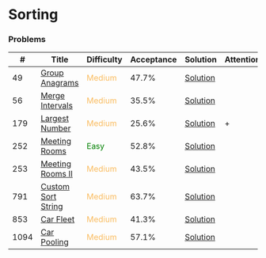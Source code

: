 Sorting
===

### Problems
| #   | Title    |   Difficulty | Acceptance |Solution  | Attention |
| --- | --- | --- | --- | --- | --- |
| 49 | [Group Anagrams](https://leetcode.com/problems/group-anagrams/) | <span style="color:#FABC60">Medium</span> | 47.7% |[Solution](../problems/49.md)| |
| 56 | [Merge Intervals](https://leetcode.com/problems/merge-intervals/) | <span style="color:#FABC60">Medium</span> | 35.5% |[Solution](../problems/56.md)| |
| 179  | [Largest Number](https://leetcode.com/problems/largest-number/) | <span style="color:#FABC60">Medium</span> | 25.6% |[Solution](../problems/179.md)| + |
| 252 | [Meeting Rooms](https://leetcode.com/problems/meeting-rooms/) | <span style="color:green">Easy</span> | 52.8% |[Solution](../problems/252.md) |
| 253 | [Meeting Rooms II](https://leetcode.com/problems/meeting-rooms-ii/) |<span style="color:#FABC60">Medium</span> | 43.5% |[Solution](../problems/253.md) |
| 791 | [Custom Sort String](https://leetcode.com/problems/custom-sort-string/) | <span style="color:#FABC60">Medium</span>| 63.7% | [Solution](../problems/791.md)
| 853 | [Car Fleet](https://leetcode.com/problems/car-fleet/) | <span style="color:#FABC60">Medium</span> | 41.3% |[Solution](../problems/853.md) |
| 1094 | [Car Pooling](https://leetcode.com/problems/car-pooling/) | <span style="color:#FABC60">Medium</span> | 57.1% |[Solution](../problems/1094.md) |